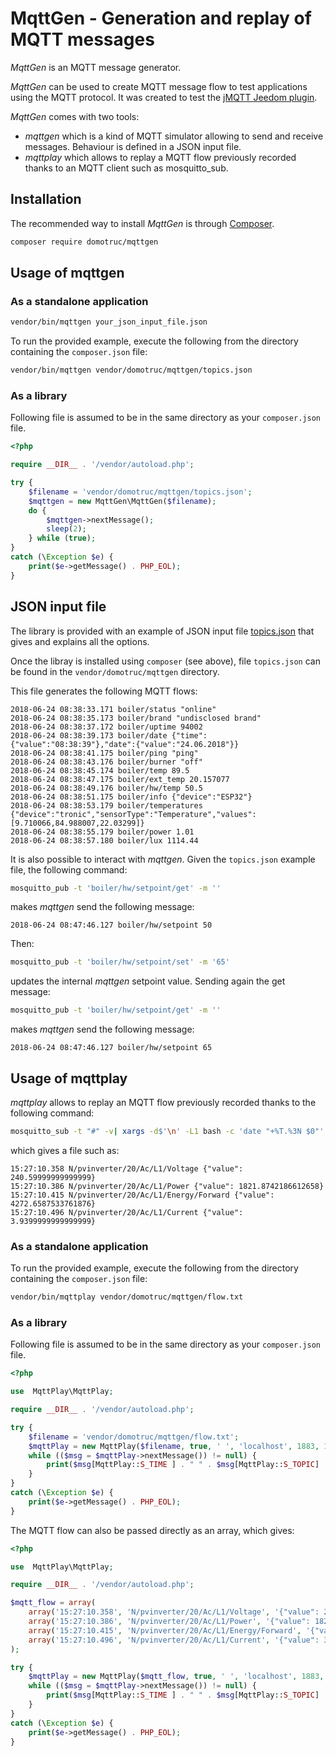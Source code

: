 MqttGen - Generation and replay of MQTT messages
=====================================

*MqttGen* is an MQTT message generator.

*MqttGen* can be used to create MQTT message flow to test applications using the MQTT protocol. It was created to test the [jMQTT Jeedom plugin](https://github.com/domotruc/jMQTT).

*MqttGen* comes with two tools:
   * *mqttgen* which is a kind of MQTT simulator allowing to send and receive messages. Behaviour is defined in a JSON input file.
   * *mqttplay* which allows to replay a MQTT flow previously recorded thanks to an MQTT client such as mosquitto_sub.

Installation
------------

The recommended way to install *MqttGen* is through [Composer](http://getcomposer.org).

```bash
composer require domotruc/mqttgen
```

Usage of mqttgen
----------------

### As a standalone application

```bash
vendor/bin/mqttgen your_json_input_file.json
```

To run the provided example, execute the following from the directory containing the `composer.json` file:

```bash
vendor/bin/mqttgen vendor/domotruc/mqttgen/topics.json
```

### As a library

Following file is assumed to be in the same directory as your `composer.json` file.

```php
<?php

require __DIR__ . '/vendor/autoload.php';

try {
    $filename = 'vendor/domotruc/mqttgen/topics.json';
    $mqttgen = new MqttGen\MqttGen($filename);
    do {
        $mqttgen->nextMessage();
        sleep(2);
    } while (true);
}
catch (\Exception $e) {
    print($e->getMessage() . PHP_EOL);
}
```

JSON input file
---------------

The library is provided with an example of JSON input file [topics.json](https://github.com/domotruc/mqttgen/blob/master/topics.json) that gives and explains all the options.

Once the libray is installed using `composer` (see above), file `topics.json` can be found in the `vendor/domotruc/mqttgen` directory.

This file generates the following MQTT flows:

```
2018-06-24 08:38:33.171 boiler/status "online"
2018-06-24 08:38:35.173 boiler/brand "undisclosed brand"
2018-06-24 08:38:37.172 boiler/uptime 94002
2018-06-24 08:38:39.173 boiler/date {"time":{"value":"08:38:39"},"date":{"value":"24.06.2018"}}
2018-06-24 08:38:41.175 boiler/ping "ping"
2018-06-24 08:38:43.176 boiler/burner "off"
2018-06-24 08:38:45.174 boiler/temp 89.5
2018-06-24 08:38:47.175 boiler/ext_temp 20.157077
2018-06-24 08:38:49.176 boiler/hw/temp 50.5
2018-06-24 08:38:51.175 boiler/info {"device":"ESP32"}
2018-06-24 08:38:53.179 boiler/temperatures {"device":"tronic","sensorType":"Temperature","values":[9.710066,84.988007,22.03299]}
2018-06-24 08:38:55.179 boiler/power 1.01
2018-06-24 08:38:57.180 boiler/lux 1114.44
```

It is also possible to interact with *mqttgen*. Given the `topics.json` example file, the following command:

```bash
mosquitto_pub -t 'boiler/hw/setpoint/get' -m ''
```

makes *mqttgen* send the following message:

```
2018-06-24 08:47:46.127 boiler/hw/setpoint 50
```

Then:
```bash
mosquitto_pub -t 'boiler/hw/setpoint/set' -m '65'
```

updates the internal *mqttgen* setpoint value. Sending again the get message:

```bash
mosquitto_pub -t 'boiler/hw/setpoint/get' -m ''
```

makes *mqttgen* send the following message:

```
2018-06-24 08:47:46.127 boiler/hw/setpoint 65
```

Usage of mqttplay
-----------------

*mqttplay* allows to replay an MQTT flow previously recorded thanks to the following command:

```bash
mosquitto_sub -t "#" -v| xargs -d$'\n' -L1 bash -c 'date "+%T.%3N $0"' | tee flow.txt
```

which gives a file such as:

```
15:27:10.358 N/pvinverter/20/Ac/L1/Voltage {"value": 240.59999999999999}
15:27:10.386 N/pvinverter/20/Ac/L1/Power {"value": 1821.8742186612658}
15:27:10.415 N/pvinverter/20/Ac/L1/Energy/Forward {"value": 4272.6587533761876}
15:27:10.496 N/pvinverter/20/Ac/L1/Current {"value": 3.9399999999999999}
```

### As a standalone application

To run the provided example, execute the following from the directory containing the `composer.json` file:

```bash
vendor/bin/mqttplay vendor/domotruc/mqttgen/flow.txt
```

### As a library

Following file is assumed to be in the same directory as your `composer.json` file.

```php
<?php

use  MqttPlay\MqttPlay;

require __DIR__ . '/vendor/autoload.php';

try {
    $filename = 'vendor/domotruc/mqttgen/flow.txt';
    $mqttPlay = new MqttPlay($filename, true, ' ', 'localhost', 1883, 1);
    while (($msg = $mqttPlay->nextMessage()) != null) {
        print($msg[MqttPlay::S_TIME ] . " " . $msg[MqttPlay::S_TOPIC] . " " . $msg[MqttPlay::S_PAYLOAD] . PHP_EOL);
    }
}
catch (\Exception $e) {
    print($e->getMessage() . PHP_EOL);
}
```

The MQTT flow can also be passed directly as an array, which gives:

```php
<?php

use  MqttPlay\MqttPlay;

require __DIR__ . '/vendor/autoload.php';

$mqtt_flow = array(
    array('15:27:10.358', 'N/pvinverter/20/Ac/L1/Voltage', '{"value": 240.59999999999999}'),
    array('15:27:10.386', 'N/pvinverter/20/Ac/L1/Power', '{"value": 1821.8742186612658}'),
    array('15:27:10.415', 'N/pvinverter/20/Ac/L1/Energy/Forward', '{"value": 4272.6587533761876}'),
    array('15:27:10.496', 'N/pvinverter/20/Ac/L1/Current', '{"value": 3.9399999999999999}')
);

try {
    $mqttPlay = new MqttPlay($mqtt_flow, true, ' ', 'localhost', 1883, 1);
    while (($msg = $mqttPlay->nextMessage()) != null) {
        print($msg[MqttPlay::S_TIME ] . " " . $msg[MqttPlay::S_TOPIC] . " " . $msg[MqttPlay::S_PAYLOAD] . PHP_EOL);
    }
}
catch (\Exception $e) {
    print($e->getMessage() . PHP_EOL);
}
```
